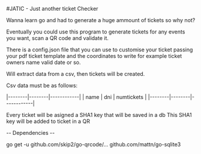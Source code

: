 #JATIC - Just another ticket Checker

Wanna learn go and had to generate a huge ammount of tickets so 
why not?

Eventually you could use this program to generate tickets for any events you want,
scan a QR code and validate it.

There is a config.json file that you can use to customise your ticket passing your 
pdf ticket template and the coordinates to write for example ticket owners name
valid date or so.

Will extract data from a csv, then tickets will be created. 

Csv data must be as follows:

|--------|--------|------------|
| name   |  dni   | numtickets |
|--------|--------|------------|

Every ticket will be asigned a SHA1 key that will be saved in a db
This SHA1 key will be added to ticket in a QR

-- Dependencies --

go get -u github.com/skip2/go-qrcode/...
github.com/mattn/go-sqlite3
